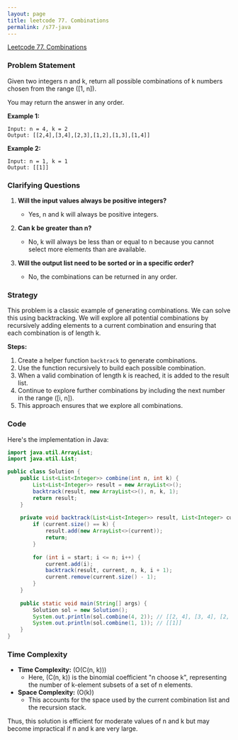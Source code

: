 ```yaml
---
layout: page
title: leetcode 77. Combinations
permalink: /s77-java
---
```

[Leetcode 77. Combinations](https://algoadvance.github.io/algoadvance/l77)
### Problem Statement

Given two integers n and k, return all possible combinations of k numbers chosen from the range \([1, n]\).

You may return the answer in any order.

**Example 1:**
```
Input: n = 4, k = 2
Output: [[2,4],[3,4],[2,3],[1,2],[1,3],[1,4]]
```

**Example 2:**
```
Input: n = 1, k = 1
Output: [[1]]
```

### Clarifying Questions

1. **Will the input values always be positive integers?**
   - Yes, n and k will always be positive integers.
   
2. **Can k be greater than n?**
   - No, k will always be less than or equal to n because you cannot select more elements than are available.
   
3. **Will the output list need to be sorted or in a specific order?**
   - No, the combinations can be returned in any order.

### Strategy

This problem is a classic example of generating combinations. We can solve this using backtracking. We will explore all potential combinations by recursively adding elements to a current combination and ensuring that each combination is of length k.

**Steps:**
1. Create a helper function `backtrack` to generate combinations.
2. Use the function recursively to build each possible combination.
3. When a valid combination of length k is reached, it is added to the result list.
4. Continue to explore further combinations by including the next number in the range \([i, n]\).
5. This approach ensures that we explore all combinations.

### Code

Here's the implementation in Java:

```java
import java.util.ArrayList;
import java.util.List;

public class Solution {
    public List<List<Integer>> combine(int n, int k) {
        List<List<Integer>> result = new ArrayList<>();
        backtrack(result, new ArrayList<>(), n, k, 1);
        return result;
    }
    
    private void backtrack(List<List<Integer>> result, List<Integer> current, int n, int k, int start) {
        if (current.size() == k) {
            result.add(new ArrayList<>(current));
            return;
        }
        
        for (int i = start; i <= n; i++) {
            current.add(i);
            backtrack(result, current, n, k, i + 1);
            current.remove(current.size() - 1);
        }
    }
    
    public static void main(String[] args) {
        Solution sol = new Solution();
        System.out.println(sol.combine(4, 2)); // [[2, 4], [3, 4], [2, 3], [1, 2], [1, 3], [1, 4]]
        System.out.println(sol.combine(1, 1)); // [[1]]
    }
}
```

### Time Complexity

- **Time Complexity:** \(O(C(n, k))\)
  - Here, \(C(n, k)\) is the binomial coefficient "n choose k", representing the number of k-element subsets of a set of n elements.
- **Space Complexity:** \(O(k)\)
  - This accounts for the space used by the current combination list and the recursion stack. 

Thus, this solution is efficient for moderate values of n and k but may become impractical if n and k are very large.